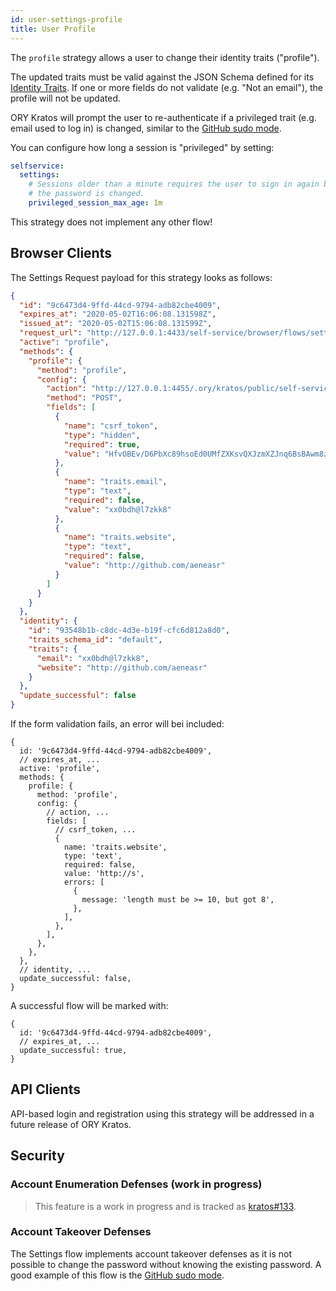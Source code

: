 ```yaml
---
id: user-settings-profile
title: User Profile
---
```


The `profile` strategy allows a user to change their identity traits
("profile").

The updated traits must be valid against the JSON Schema defined for its
[Identity Traits](../../concepts/identity-user-model.md). If one or more fields
do not validate (e.g. "Not an email"), the profile will not be updated.

ORY Kratos will prompt the user to re-authenticate if a privileged trait (e.g.
email used to log in) is changed, similar to the
[GitHub sudo mode](https://help.github.com/en/github/authenticating-to-github/sudo-mode).

You can configure how long a session is "privileged" by setting:

```yaml title="path/to/kratos/config.yml"
selfservice:
  settings:
    # Sessions older than a minute requires the user to sign in again before
    # the password is changed.
    privileged_session_max_age: 1m
```

This strategy does not implement any other flow!

## Browser Clients

The Settings Request payload for this strategy looks as follows:

```json
{
  "id": "9c6473d4-9ffd-44cd-9794-adb82cbe4009",
  "expires_at": "2020-05-02T16:06:08.131598Z",
  "issued_at": "2020-05-02T15:06:08.131599Z",
  "request_url": "http://127.0.0.1:4433/self-service/browser/flows/settings",
  "active": "profile",
  "methods": {
    "profile": {
      "method": "profile",
      "config": {
        "action": "http://127.0.0.1:4455/.ory/kratos/public/self-service/browser/flows/settings/strategies/profile?request=9c6473d4-9ffd-44cd-9794-adb82cbe4009",
        "method": "POST",
        "fields": [
          {
            "name": "csrf_token",
            "type": "hidden",
            "required": true,
            "value": "HfvOBEv/D6PbXc89hsoEd0UMfZXKsvQXJzmXZJnq6BsBAwm8zbMKQF4LLZwRL67hPDlViB/qcJtu6yf+klIBeg=="
          },
          {
            "name": "traits.email",
            "type": "text",
            "required": false,
            "value": "xx0bdh@l7zkk8"
          },
          {
            "name": "traits.website",
            "type": "text",
            "required": false,
            "value": "http://github.com/aeneasr"
          }
        ]
      }
    }
  },
  "identity": {
    "id": "93548b1b-c8dc-4d3e-b19f-cfc6d812a8d0",
    "traits_schema_id": "default",
    "traits": {
      "email": "xx0bdh@l7zkk8",
      "website": "http://github.com/aeneasr"
    }
  },
  "update_successful": false
}
```

If the form validation fails, an error will bei included:

```json5
{
  id: '9c6473d4-9ffd-44cd-9794-adb82cbe4009',
  // expires_at, ...
  active: 'profile',
  methods: {
    profile: {
      method: 'profile',
      config: {
        // action, ...
        fields: [
          // csrf_token, ...
          {
            name: 'traits.website',
            type: 'text',
            required: false,
            value: 'http://s',
            errors: [
              {
                message: 'length must be >= 10, but got 8',
              },
            ],
          },
        ],
      },
    },
  },
  // identity, ...
  update_successful: false,
}
```

A successful flow will be marked with:

```json5
{
  id: '9c6473d4-9ffd-44cd-9794-adb82cbe4009',
  // expires_at, ...
  update_successful: true,
}
```

## API Clients

API-based login and registration using this strategy will be addressed in a
future release of ORY Kratos.

## Security

### Account Enumeration Defenses (work in progress)

> This feature is a work in progress and is tracked as
> [kratos#133](https://github.com/zzpu/openuser/issues/133).

### Account Takeover Defenses

The Settings flow implements account takeover defenses as it is not possible to
change the password without knowing the existing password. A good example of
this flow is the
[GitHub sudo mode](https://help.github.com/en/github/authenticating-to-github/sudo-mode).
